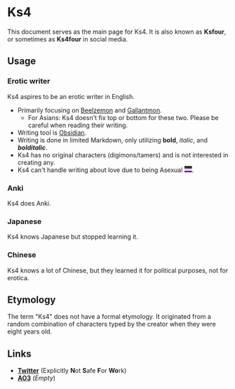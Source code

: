 # Ks4

This document serves as the main page for Ks4. It is also known as **Ksfour**, or sometimes as **Ks4four** in social media.

## Usage

### Erotic writer

Ks4 aspires to be an erotic writer in English.

- Primarily focusing on [Beelzemon](https://wikimon.net/Beelzebumon) and [Gallantmon](https://wikimon.net/Dukemon).
    - For Asians: Ks4 doesn't fix top or bottom for these two. Please be careful when reading their writing.
- Writing tool is [Obsidian](https://obsidian.md/).
- Writing is done in limited Markdown, only utilizing **bold**, *italic*, and ***bolditalic***.
- Ks4 has no original characters (digimons/tamers) and is not interested in creating any.
- Ks4 can't handle writing about love due to being Asexual <img src="https://raw.githubusercontent.com/stephfuchs/queer-flags-as-svg/main/pride-flags/a-sexuality.svg" style="height: 1em; width: auto;">.

### Anki

Ks4 does Anki.

### Japanese

Ks4 knows Japanese but stopped learning it.

### Chinese

Ks4 knows a lot of Chinese, but they learned it for political purposes, not for erotica.


## Etymology

The term "Ks4" does not have a formal etymology. It originated from a random combination of characters typed by the creator when they were eight years old.

## Links

- [**Twitter**](https://twitter.com/Ks4four) (Explicitly **N**ot **S**afe **F**or **Wo**rk)
- [**AO3**](https://archiveofourown.org/users/Ks4) (*Empty*)